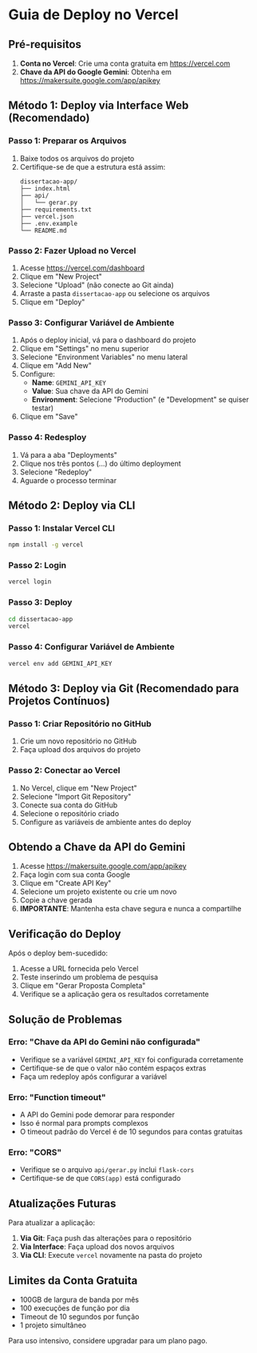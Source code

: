 # Guia de Deploy no Vercel

## Pré-requisitos

1. **Conta no Vercel**: Crie uma conta gratuita em https://vercel.com
2. **Chave da API do Google Gemini**: Obtenha em https://makersuite.google.com/app/apikey

## Método 1: Deploy via Interface Web (Recomendado)

### Passo 1: Preparar os Arquivos
1. Baixe todos os arquivos do projeto
2. Certifique-se de que a estrutura está assim:
   ```
   dissertacao-app/
   ├── index.html
   ├── api/
   │   └── gerar.py
   ├── requirements.txt
   ├── vercel.json
   ├── .env.example
   └── README.md
   ```

### Passo 2: Fazer Upload no Vercel
1. Acesse https://vercel.com/dashboard
2. Clique em "New Project"
3. Selecione "Upload" (não conecte ao Git ainda)
4. Arraste a pasta `dissertacao-app` ou selecione os arquivos
5. Clique em "Deploy"

### Passo 3: Configurar Variável de Ambiente
1. Após o deploy inicial, vá para o dashboard do projeto
2. Clique em "Settings" no menu superior
3. Selecione "Environment Variables" no menu lateral
4. Clique em "Add New"
5. Configure:
   - **Name**: `GEMINI_API_KEY`
   - **Value**: Sua chave da API do Gemini
   - **Environment**: Selecione "Production" (e "Development" se quiser testar)
6. Clique em "Save"

### Passo 4: Redesploy
1. Vá para a aba "Deployments"
2. Clique nos três pontos (...) do último deployment
3. Selecione "Redeploy"
4. Aguarde o processo terminar

## Método 2: Deploy via CLI

### Passo 1: Instalar Vercel CLI
```bash
npm install -g vercel
```

### Passo 2: Login
```bash
vercel login
```

### Passo 3: Deploy
```bash
cd dissertacao-app
vercel
```

### Passo 4: Configurar Variável de Ambiente
```bash
vercel env add GEMINI_API_KEY
```

## Método 3: Deploy via Git (Recomendado para Projetos Contínuos)

### Passo 1: Criar Repositório no GitHub
1. Crie um novo repositório no GitHub
2. Faça upload dos arquivos do projeto

### Passo 2: Conectar ao Vercel
1. No Vercel, clique em "New Project"
2. Selecione "Import Git Repository"
3. Conecte sua conta do GitHub
4. Selecione o repositório criado
5. Configure as variáveis de ambiente antes do deploy

## Obtendo a Chave da API do Gemini

1. Acesse https://makersuite.google.com/app/apikey
2. Faça login com sua conta Google
3. Clique em "Create API Key"
4. Selecione um projeto existente ou crie um novo
5. Copie a chave gerada
6. **IMPORTANTE**: Mantenha esta chave segura e nunca a compartilhe

## Verificação do Deploy

Após o deploy bem-sucedido:

1. Acesse a URL fornecida pelo Vercel
2. Teste inserindo um problema de pesquisa
3. Clique em "Gerar Proposta Completa"
4. Verifique se a aplicação gera os resultados corretamente

## Solução de Problemas

### Erro: "Chave da API do Gemini não configurada"
- Verifique se a variável `GEMINI_API_KEY` foi configurada corretamente
- Certifique-se de que o valor não contém espaços extras
- Faça um redeploy após configurar a variável

### Erro: "Function timeout"
- A API do Gemini pode demorar para responder
- Isso é normal para prompts complexos
- O timeout padrão do Vercel é de 10 segundos para contas gratuitas

### Erro: "CORS"
- Verifique se o arquivo `api/gerar.py` inclui `flask-cors`
- Certifique-se de que `CORS(app)` está configurado

## Atualizações Futuras

Para atualizar a aplicação:

1. **Via Git**: Faça push das alterações para o repositório
2. **Via Interface**: Faça upload dos novos arquivos
3. **Via CLI**: Execute `vercel` novamente na pasta do projeto

## Limites da Conta Gratuita

- 100GB de largura de banda por mês
- 100 execuções de função por dia
- Timeout de 10 segundos por função
- 1 projeto simultâneo

Para uso intensivo, considere upgradar para um plano pago.

